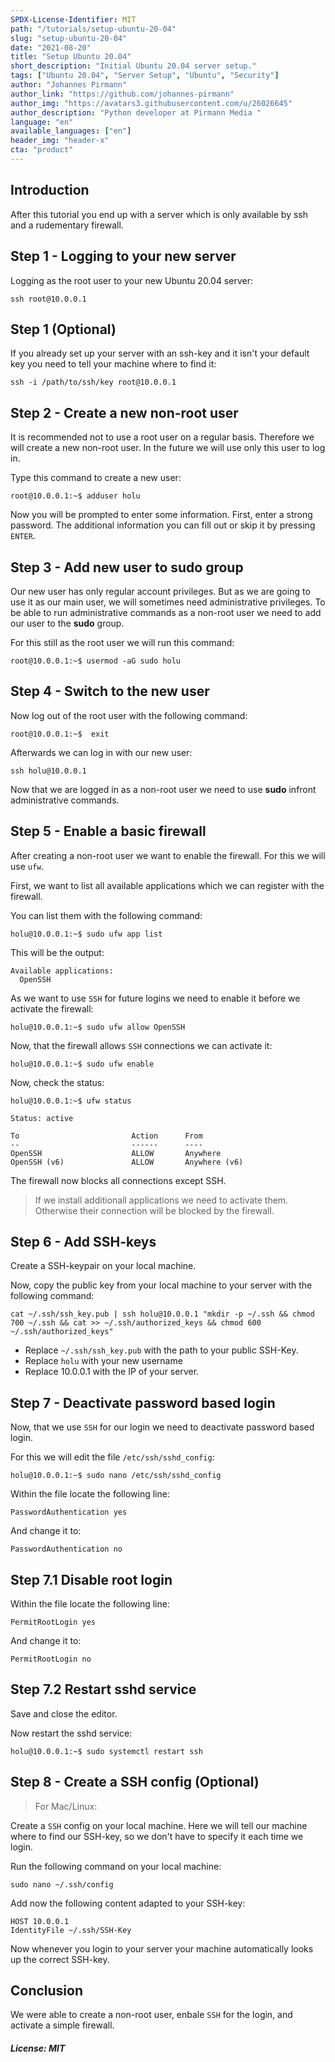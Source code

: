 ```yaml
---
SPDX-License-Identifier: MIT
path: "/tutorials/setup-ubuntu-20-04"
slug: "setup-ubuntu-20-04"
date: "2021-08-20"
title: "Setup Ubuntu 20.04"
short_description: "Initial Ubuntu 20.04 server setup."
tags: ["Ubuntu 20.04", "Server Setup", "Ubuntu", "Security"]
author: "Johannes Pirmann"
author_link: "https://github.com/johannes-pirmann"
author_img: "https://avatars3.githubusercontent.com/u/26026645"
author_description: "Python developer at Pirmann Media "
language: "en"
available_languages: ["en"]
header_img: "header-x"
cta: "product"
---
```


## Introduction

After this tutorial you end up with a server which is only available by ssh and a rudementary firewall.

## Step 1 - Logging to your new server

Logging as the root user to your new Ubuntu 20.04 server:

```shell
ssh root@10.0.0.1
```

## Step 1 (Optional)

If you already set up your server with an ssh-key and it isn't your default key you need to tell your machine where to find it:

```shell
ssh -i /path/to/ssh/key root@10.0.0.1
```

## Step 2 - Create a new non-root user

It is recommended not to use a root user on a regular basis. Therefore we will create a new non-root user. 
In the future we will use only this user to log in.

Type this command to create a new user:

```shell
root@10.0.0.1:~$ adduser holu
```

Now you will be prompted to enter some information. 
First, enter a strong password. The additional information you can fill out or skip it by pressing ```ENTER```.

## Step 3 - Add new user to sudo group

Our new user has only regular account privileges. But as we are going to use it as our main user, we will sometimes need administrative privileges. To be able to run administrative commands as a non-root user we need to add our user to the **sudo** group.

For this still as the root user we will run this command:

```shell
root@10.0.0.1:~$ usermod -aG sudo holu
```

## Step 4 - Switch to the new user

Now log out of the root user with the following command:

```shell
root@10.0.0.1:~$  exit
```

Afterwards we can log in with our new user:
```shell
ssh holu@10.0.0.1
```

Now that we are logged in as a non-root user we need to use **sudo** infront administrative commands.

## Step 5 - Enable a basic firewall

After creating a non-root user we want to enable the firewall. For this we will use ```ufw```.

First, we want to list all available applications which we can register with the firewall.

You can list them with the following command:

```shell
holu@10.0.0.1:~$ sudo ufw app list
```

This will be the output:

```shell
Available applications:
  OpenSSH
```

As we want to use ```SSH``` for future logins we need to enable it before we activate the firewall:

```shell
holu@10.0.0.1:~$ sudo ufw allow OpenSSH
```

Now, that the firewall allows ```SSH``` connections we can activate it:
```shell
holu@10.0.0.1:~$ sudo ufw enable
```

Now, check the status:
```shell
holu@10.0.0.1:~$ ufw status
```

```shell
Status: active

To                         Action      From
--                         ------      ----
OpenSSH                    ALLOW       Anywhere
OpenSSH (v6)               ALLOW       Anywhere (v6)
```

The firewall now blocks all connections except SSH. 
>If we install additionall applications we need to activate them. Otherwise their connection will be blocked by the firewall.

## Step 6 - Add SSH-keys

Create a SSH-keypair on your local machine.

Now, copy the public key from your local machine to your server with the following command:

```shell
cat ~/.ssh/ssh_key.pub | ssh holu@10.0.0.1 "mkdir -p ~/.ssh && chmod 700 ~/.ssh && cat >> ~/.ssh/authorized_keys && chmod 600 ~/.ssh/authorized_keys"
```
- Replace ```~/.ssh/ssh_key.pub``` with the path to your public SSH-Key.
- Replace ```holu``` with your new username
- Replace 10.0.0.1 with the IP of your server.

## Step 7 - Deactivate password based login

Now, that we use ```SSH``` for our login we need to deactivate password based login.

For this we will edit the file ```/etc/ssh/sshd_config```:

```shell
holu@10.0.0.1:~$ sudo nano /etc/ssh/sshd_config
```

Within the file locate the following line:
```config
PasswordAuthentication yes
```

And change it to:
```config
PasswordAuthentication no
```

## Step 7.1 Disable root login
Within the file locate the following line:
```config
PermitRootLogin yes
```

And change it to:
```config
PermitRootLogin no
```

## Step 7.2 Restart sshd service

Save and close the editor. 

Now restart the sshd service:

```shell
holu@10.0.0.1:~$ sudo systemctl restart ssh
```

## Step 8 - Create a SSH config (Optional)
>For Mac/Linux:

Create a ```SSH``` config on your local machine. Here we will tell our machine where to find our SSH-key, so we don't have to specify it each time we login.

Run the following command on your local machine:

```shell
sudo nano ~/.ssh/config
```

Add now the following content adapted to your SSH-key:

```config
HOST 10.0.0.1
IdentityFile ~/.ssh/SSH-Key
```

Now whenever you login to your server your machine automatically looks up the correct SSH-key.

## Conclusion

We were able to create a non-root user, enbale ```SSH``` for the login, and activate a simple firewall.



##### License: MIT

<!--

Contributor's Certificate of Origin

By making a contribution to this project, I certify that:

(a) The contribution was created in whole or in part by me and I have
    the right to submit it under the license indicated in the file; or

(b) The contribution is based upon previous work that, to the best of my
    knowledge, is covered under an appropriate license and I have the
    right under that license to submit that work with modifications,
    whether created in whole or in part by me, under the same license
    (unless I am permitted to submit under a different license), as
    indicated in the file; or

(c) The contribution was provided directly to me by some other person
    who certified (a), (b) or (c) and I have not modified it.

(d) I understand and agree that this project and the contribution are
    public and that a record of the contribution (including all personal
    information I submit with it, including my sign-off) is maintained
    indefinitely and may be redistributed consistent with this project
    or the license(s) involved.

Signed-off-by: Johannes Pirmann johannes.pirmann@gmail.com

-->

